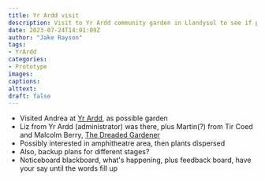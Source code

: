 ```yaml
---
title: Yr Ardd visit
description: Visit to Yr Ardd community garden in Llandysul to see if possible collaboration
date: 2023-07-24T14:01:09Z
author: "Jake Rayson"
tags: 
- YrArdd
categories:
- Prototype
images: 
captions:
alttext:
draft: false
---
```


* Visited Andrea at [Yr Ardd](https://www.facebook.com/yrardd1/), as possible garden
* Liz from Yr Ardd (administrator) was there, plus Martin(?) from Tir Coed and Malcolm Berry, [The Dreaded Gardener](https://www.facebook.com/people/The-Dreaded-Gardener/100037539439786/)
* Possibly interested in amphitheatre area, then plants dispersed
* Also, backup plans for different stages?
* Noticeboard blackboard, what's happening, plus feedback board, have your say until the words fill up

